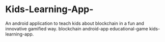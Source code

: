 # Kids-Learning-App-

An android application to teach kids about blockchain in a fun and innovative gamified way. blockchain android-app educational-game kids-learning-app.
